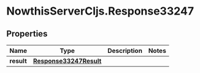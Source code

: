 # NowthisServerCljs.Response33247

## Properties
Name | Type | Description | Notes
------------ | ------------- | ------------- | -------------
**result** | [**Response33247Result**](Response33247Result.md) |  | 


